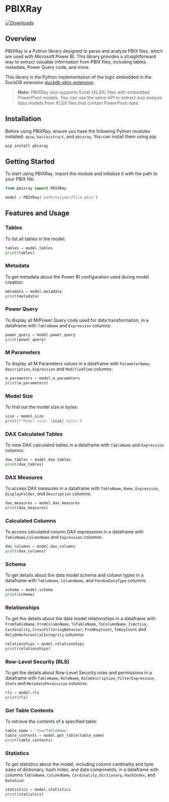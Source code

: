 # PBIXRay
[![Downloads](https://static.pepy.tech/badge/pbixray)](https://pepy.tech/project/pbixray)
## Overview

PBIXRay is a Python library designed to parse and analyze PBIX files, which are used with Microsoft Power BI. This library provides a straightforward way to extract valuable information from PBIX files, including tables, metadata, Power Query code, and more.

This library is the Python implementation of the logic embedded in the DuckDB extension [duckdb-pbix-extension](https://github.com/Hugoberry/duckdb-pbix-extension/).

> **Note:** PBIXRay also supports Excel (XLSX) files with embedded PowerPivot models. You can use the same API to extract and analyze data models from XLSX files that contain PowerPivot data.

## Installation

Before using PBIXRay, ensure you have the following Python modules installed: `apsw`, `kaitaistruct`, and `pbixray`. You can install them using pip:

```bash
pip install pbixray
```

## Getting Started
To start using PBIXRay, import the module and initialize it with the path to your PBIX file:
```python
from pbixray import PBIXRay

model = PBIXRay('path/to/your/file.pbix')
```

## Features and Usage
### Tables
To list all tables in the model:
```python
tables = model.tables
print(tables)
```
### Metadata
To get metadata about the Power BI configuration used during model creation:
```python
metadata = model.metadata
print(metadata)
```
### Power Query
To display all M/Power Query code used for data transformation, in a dataframe with `TableName` and `Expression` columns:
```python
power_query = model.power_query
print(power_query)
```
### M Parameters
To display all M Parameters values in a dataframe with `ParameterName`, `Description`, `Expression` and `ModifiedTime` columns:
```python
m_parameters = model.m_parameters
print(m_parameters)
```
### Model Size
To find out the model size in bytes:
```python
size = model.size
print(f"Model size: {size} bytes")
```
### DAX Calculated Tables
To view DAX calculated tables in a dataframe with `TableName` and `Expression` columns:
```python
dax_tables = model.dax_tables
print(dax_tables)
```
### DAX Measures
To access DAX measures in a dataframe with `TableName`, `Name`, `Expression`, `DisplayFolder`, and `Description` columns:
```python
dax_measures = model.dax_measures
print(dax_measures)
```
### Calculated Columns
To access calculated column DAX expressions in a dataframe with `TableName`,`ColumnName` and `Expression` columns:
```python
dax_columns = model.dax_columns
print(dax_columns)
```
### Schema
To get details about the data model schema and column types in a dataframe with `TableName`, `ColumnName`, and `PandasDataType` columns:
```python
schema = model.schema
print(schema)
```
### Relationships
To get the details about the data model relationships in a dataframe with `FromTableName`, `FromColumnName`, `ToTableName`, `ToColumnName`, `IsActive`, `Cardinality`, `CrossFilteringBehavior`, `FromKeyCount`, `ToKeyCount` and `RelyOnReferentialIntegrity` columns:
```python
relationships = model.relationships
print(relationships)
```
### Row-Level Security (RLS)
To get the details about Row-Level Security roles and permissions in a dataframe with `TableName`, `RoleName`, `RoleDescription`, `FilterExpression`, `State` and `MetadataPermission` columns:
```python
rls = model.rls
print(rls)
```
### Get Table Contents
To retrieve the contents of a specified table:
```python
table_name = 'YourTableName'
table_contents = model.get_table(table_name)
print(table_contents)
```
### Statistics
To get statistics about the model, including column cardinality and byte sizes of dictionary, hash index, and data components, in a dataframe with columns `TableName`, `ColumnName`, `Cardinality`, `Dictionary`, `HashIndex`, and `DataSize`:
```python
statistics = model.statistics
print(statistics)
```
